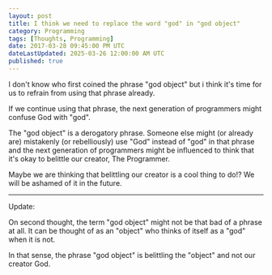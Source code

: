 ```yaml
---
layout: post
title: I think we need to replace the word "god" in "god object"
category: Programming
tags: [Thoughts, Programming]
date: 2017-03-28 09:45:00 PM UTC
dateLastUpdated: 2025-03-26 12:00:00 AM UTC
published: true
---
```


<!-- March 29, 2017 5:45:00 AM Philippine Time -->

I don't know who first coined the phrase "god object" but i think it's time for us to refrain from using that phrase already.

<!--more-->

If we continue using that phrase, the next generation of programmers might confuse God with "god".

The "god object" is a derogatory phrase. Someone else might (or already are) mistakenly (or rebelliously) use "God" instead of "god" in that phrase and the next generation of programmers might be influenced to think that it's okay to belittle our creator, The Programmer.

Maybe we are thinking that belittling our creator is a cool thing to do!? We will be ashamed of it in the future.

---

Update:

On second thought, the term "god object" might not be that bad of a phrase at all. It can be thought of as an "object" who thinks of itself as a "god" when it is not.

In that sense, the phrase "god object" is belittling the "object" and not our creator God.

